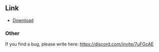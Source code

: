 ## Link
* [Download](https://www.spigotmc.org/resources/bungeechatfilter.80365/)

### Other
If you find a bug, please write here: https://discord.com/invite/7uFGcAE